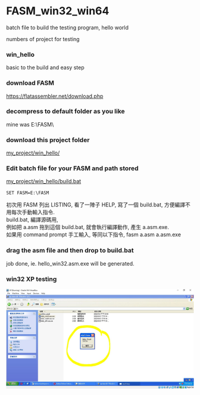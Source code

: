 # FASM_win32_win64
batch file to build the testing program, hello world

numbers of project for testing

### win_hello
basic to the build and easy step

### download FASM
https://flatassembler.net/download.php    

### decompress to default folder as you like
mine was E:\FASM\


### download this project folder
[my_project/win_hello/](my_project/win_hello/)  


### Edit batch file for your FASM and path stored   
[my_project/win_hello/build.bat](my_project/win_hello/build.bat)  
```
SET FASM=E:\FASM  
```

初次用 FASM 列出 LISTING, 看了一陣子 HELP, 寫了一個 build.bat, 方便編譯不用每次手動輸入指令.   
build.bat, 編譯源碼用,   
例如把 a.asm 拖到這個 build.bat, 就會執行編譯動作, 產生 a.asm.exe.   
如果用 command prompt 手工輸入, 等同以下指令,
fasm a.asm a.asm.exe

### drag the asm file and then drop to build.bat  
job done, ie. hello_win32.asm.exe will be generated.

### win32 XP testing
![my_project/win_hello/in32_test.JPG](my_project/win_hello/win32_test.JPG)



